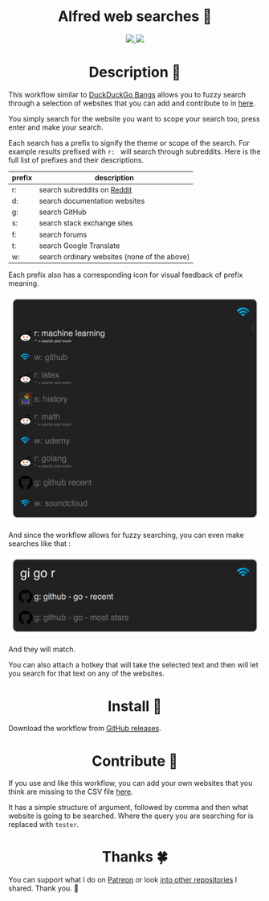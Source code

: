 <h1 align="center"> Alfred web searches 🎩 </h1>

<div align="center">
<a href="https://www.patreon.com/nikitavoloboev">
		<img src="https://img.shields.io/badge/Say%20Thanks-💗-ff69b4.svg">
	</a>
	<a href="https://github.com/nikitavoloboev/alfred-web-searches/blob/master/LICENSE">
		<img src="https://img.shields.io/pypi/l/pipenv.svg">
	</a>
</div>

<h1 align="center"> Description 📕</h1>

This workflow similar to [DuckDuckGo Bangs](https://duckduckgo.com/bang?) allows you to fuzzy search through a selection of websites that you can add and contribute to in [here](https://github.com/nikitavoloboev/alfred-web-searches/blob/master/workflow/websites.csv).

You simply search for the website you want to scope your search too, press enter and make your search.


Each search has a prefix to signify the theme or scope of the search. For example results prefixed with `r: ` will search through subreddits. Here is the full list of prefixes and their descriptions.

|  prefix |  description |
|---|---|
|  r: | search subreddits on [Reddit](https://www.reddit.com)  |
|  d: | search documentation websites |
|  g: | search GitHub |
|  s: | search stack exchange sites |
| f:  | search forums |
| t:  | search Google Translate |
| w:  | search ordinary websites (none of the above) |

Each prefix also has a corresponding icon for visual feedback of prefix meaning. 

<p align="center"><img src="media/alfred.png" alt="img" width="600"></p>

And since the workflow allows for fuzzy searching, you can even make searches like that : 

<p align="center"><img src="media/fuzzy.png" alt="img" width="600"></p>

And they will match.


You can also attach a hotkey that will take the selected text and then will let you search for that text on any of the websites.

<h1 align="center"> Install 💎</h1>

Download the workflow from [GitHub releases](https://github.com/nikitavoloboev/alfred-web-searches/releases/latest).


<h1 align="center"> Contribute 💛 </h1>

If you use and like this workflow, you can add your own websites that you think are missing to the CSV file [here](https://github.com/nikitavoloboev/alfred-web-searches/blob/master/workflow/websites.csv). 

It has a simple structure of argument, followed by comma and then what website is going to be searched. Where the query you are searching for is replaced with `tester`.


<h1 align="center"> Thanks 🍀</h1>

You can support what I do on [Patreon](https://www.patreon.com/nikitavoloboev) or look [into other repositories](https://my.mindnode.com/ZKGETDkUaQUsL3q8q9z788CxG84oEHgDiT79GuzX#-143.5,-902.6,0) I shared. Thank you. 💛 